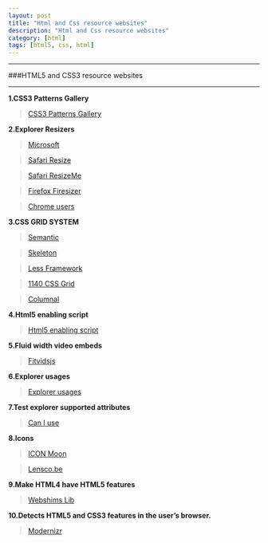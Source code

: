 ```yaml
---
layout: post
title: "Html and Css resource websites"
description: "Html and Css resource websites"
category: [html]
tags: [html5, css, html]
---
```


---------------------------------------

###HTML5 and CSS3 resource websites

----------------------------------------

**1.CSS3 Patterns Gallery**

>[CSS3 Patterns Gallery](http://lea.verou.me/css3patterns/)

**2.Explorer Resizers**

>[Microsoft](http://www.microsoft.com/download/en/details.aspx?id=18359)

>[Safari Resize](http://resizeSafari.com/)

>[Safari ResizeMe](http://web.me.com/aaronholla/Safari_Extensions/ResizeMe.html)

>[Firefox  Firesizer](https://addons.mozilla.org/en-US/firefox/addon/firesizer/)

>[Chrome users](https://chrome.google.com/webstore/detail/kkelicaakdanhinjdeammmilcgefonfh)

**3.CSS GRID SYSTEM**

>[Semantic](http://semantic.gs)

>[Skeleton](http://getskeleton.com)

>[Less Framework](http://lessframework.com)

>[1140 CSS Grid](http://cssgrid.net)

>[Columnal](http://www.columnal.com)


**4.Html5 enabling script**

>[Html5 enabling script](https://remysharp.com/2009/01/07/html5-enabling-script)


**5.Fluid width video embeds**

>[Fitvidsjs](http://fitvidsjs.com/)


**6.Explorer usages**

>[Explorer usages](http://gs.statcounter.com/)


**7.Test explorer supported attributes**

>[Can I use](http://caniuse.com/)


**8.Icons**

>[ICON Moon](https://icomoon.io/)

>[Lensco.be](http://fico.lensco.be/)



**9.Make HTML4 have HTML5 features**

>[Webshims Lib](http://afarkas.github.io/webshim/demos/)


**10.Detects HTML5 and CSS3 features in the user’s browser.**

>[Modernizr](http://modernizr.com/)
